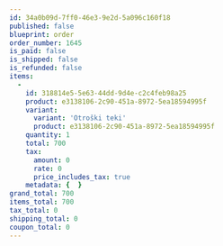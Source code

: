 ```yaml
---
id: 34a0b09d-7ff0-46e3-9e2d-5a096c160f18
published: false
blueprint: order
order_number: 1645
is_paid: false
is_shipped: false
is_refunded: false
items:
  -
    id: 318814e5-5e63-44dd-9d4e-c2c4feb98a25
    product: e3138106-2c90-451a-8972-5ea18594995f
    variant:
      variant: 'Otroški teki'
      product: e3138106-2c90-451a-8972-5ea18594995f
    quantity: 1
    total: 700
    tax:
      amount: 0
      rate: 0
      price_includes_tax: true
    metadata: {  }
grand_total: 700
items_total: 700
tax_total: 0
shipping_total: 0
coupon_total: 0
---
```

